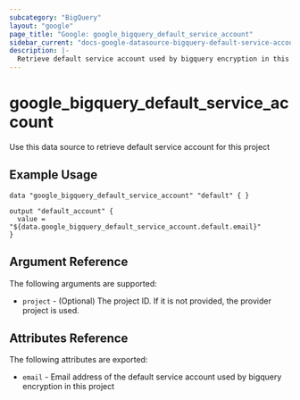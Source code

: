 ```yaml
---
subcategory: "BigQuery"
layout: "google"
page_title: "Google: google_bigquery_default_service_account"
sidebar_current: "docs-google-datasource-bigquery-default-service-account"
description: |-
  Retrieve default service account used by bigquery encryption in this project
---
```


# google\_bigquery\_default\_service\_account

Use this data source to retrieve default service account for this project

## Example Usage

```hcl
data "google_bigquery_default_service_account" "default" { }

output "default_account" {
  value = "${data.google_bigquery_default_service_account.default.email}"
} 
```

## Argument Reference

The following arguments are supported:

* `project` - (Optional) The project ID. If it is not provided, the provider project is used.


## Attributes Reference

The following attributes are exported:

* `email` - Email address of the default service account used by bigquery encryption in this project
